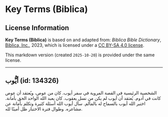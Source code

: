# Key Terms (Biblica)

## License Information

**Key Terms (Biblica)** is based on and adapted from: _Biblica Bible Dictionary_, [Biblica, Inc.](https://www.biblica.com/), 2023, which is licensed under a [CC BY-SA 4.0 license](https://creativecommons.org/licenses/by-sa/4.0/legalcode.en).

This markdown version (created `2025-10-20`) is provided under the same license.



--------------------------------

## أيُّوب (id: 134326)

الشخصية الرئيسية في القصة المروية في سفر أيوب. كان من عوص، ويُعتقد أن عوص كانت في أدوم. يُعتقد أن أيوب لم يكن من نسل يعقوب. كان يعبد الله الواحد الحق بأمانة. اختبر الله أيوب بالسماح له بالمألم. سأل أيوب الله أسئلة كثيرة وتكلم بأمانة عن مشاعره. وطوال فترة الاختبار ظل أمينًا لله.


